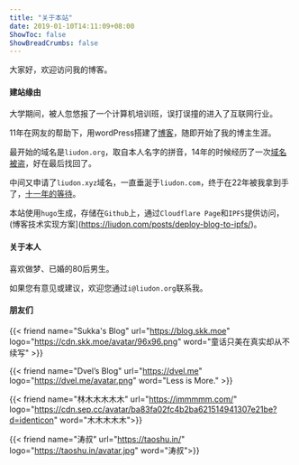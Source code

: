 ```yaml
---
title: "关于本站"
date: 2019-01-10T14:11:09+08:00
ShowToc: false
ShowBreadCrumbs: false
---
```


大家好，欢迎访问我的博客。

#### 建站缘由

大学期间，被人忽悠报了一个计算机培训班，误打误撞的进入了互联网行业。

11年在网友的帮助下，用wordPress搭建了[博客](https://www.liudon.org/1.html)，随即开始了我的博主生涯。

最开始的域名是`liudon.org`，取自本人名字的拼音，14年的时候经历了一次[域名被盗](https://www.liudon.org/1255.html)，好在最后找回了。

中间又申请了`liudon.xyz`域名，一直垂涎于`liudon.com`，终于在22年被我拿到手了，[十一年的等待](https://liudon.com/posts/%E5%8D%81%E4%B8%80%E5%B9%B4%E7%9A%84%E7%AD%89%E5%BE%85%E7%BB%88%E4%BA%8E%E6%8B%BF%E5%88%B0%E4%BA%86liudon.com%E5%9F%9F%E5%90%8D/)。

本站使用`hugo`生成，存储在`Github`上，通过`Cloudflare Page`和`IPFS`提供访问，(博客技术实现方案](https://liudon.com/posts/deploy-blog-to-ipfs/)。

#### 关于本人

喜欢做梦、已婚的80后男生。

如果您有意见或建议，欢迎您通过`i@liudon.org`联系我。

#### 朋友们

{{< friend name="Sukka's Blog" url="https://blog.skk.moe" logo="https://cdn.skk.moe/avatar/96x96.png" word="童话只美在真实却从不续写" >}}

{{< friend name="Dvel’s Blog" url="https://dvel.me" logo="https://dvel.me/avatar.png" word="Less is More." >}}

{{< friend name="林木木木木木" url="https://immmmm.com/" logo="https://cdn.sep.cc/avatar/ba83fa02fc4b2ba621514941307e21be?d=identicon" word="木木木木木">}}

{{< friend name="涛叔" url="https://taoshu.in/" logo="https://taoshu.in/avatar.jpg" word="涛叔">}}
